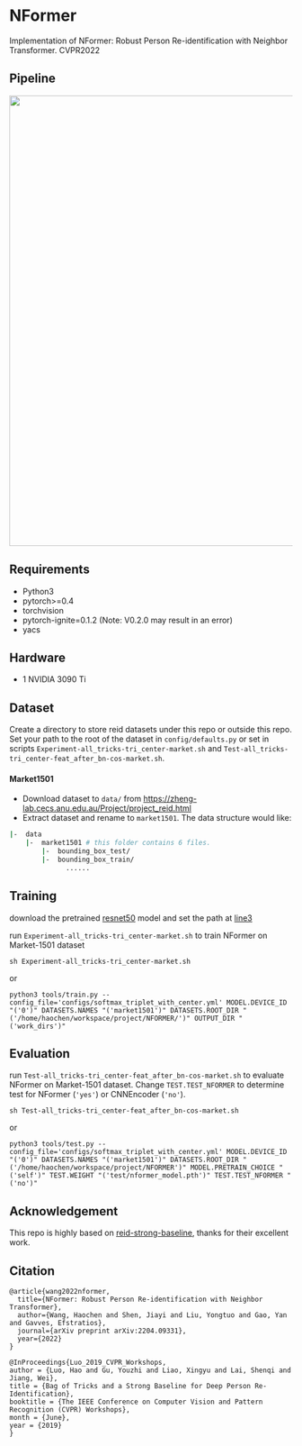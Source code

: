 # NFormer

Implementation of NFormer: Robust Person Re-identification with Neighbor Transformer. CVPR2022

## Pipeline
<div align=center>
<img src='pipeline.jpg' width='800'>
</div>

## Requirements
 - Python3
 - pytorch>=0.4
 - torchvision
 - pytorch-ignite=0.1.2 (Note: V0.2.0 may result in an error)
 - yacs
## Hardware
 - 1 NVIDIA 3090 Ti

## Dataset
Create a directory to store reid datasets under this repo or outside this repo. Set your path to the root of the dataset in `config/defaults.py` or set in scripts `Experiment-all_tricks-tri_center-market.sh` and `Test-all_tricks-tri_center-feat_after_bn-cos-market.sh`.
#### Market1501
* Download dataset to `data/` from https://zheng-lab.cecs.anu.edu.au/Project/project_reid.html
* Extract dataset and rename to `market1501`. The data structure would like:

```bash
|-  data
    |-  market1501 # this folder contains 6 files.
        |-  bounding_box_test/
        |-  bounding_box_train/
              ......
```



## Training
download the pretrained [resnet50](https://download.pytorch.org/models/resnet50-19c8e357.pth) model and set the path at [line3](configs/softmax_triplet_with_center.yml)

run `Experiment-all_tricks-tri_center-market.sh` to train NFormer on Market-1501 dataset
```
sh Experiment-all_tricks-tri_center-market.sh
```
or 
```
python3 tools/train.py --config_file='configs/softmax_triplet_with_center.yml' MODEL.DEVICE_ID "('0')" DATASETS.NAMES "('market1501')" DATASETS.ROOT_DIR "('/home/haochen/workspace/project/NFORMER/')" OUTPUT_DIR "('work_dirs')"
```

## Evaluation
run `Test-all_tricks-tri_center-feat_after_bn-cos-market.sh` to evaluate NFormer on Market-1501 dataset. Change `TEST.TEST_NFORMER` to determine test for NFormer (`'yes'`) or CNNEncoder (`'no'`).

```
sh Test-all_tricks-tri_center-feat_after_bn-cos-market.sh
```
or 
```
python3 tools/test.py --config_file='configs/softmax_triplet_with_center.yml' MODEL.DEVICE_ID "('0')" DATASETS.NAMES "('market1501')" DATASETS.ROOT_DIR "('/home/haochen/workspace/project/NFORMER')" MODEL.PRETRAIN_CHOICE "('self')" TEST.WEIGHT "('test/nformer_model.pth')" TEST.TEST_NFORMER "('no')"
```

 

## Acknowledgement
This repo is highly based on [reid-strong-baseline](https://github.com/michuanhaohao/reid-strong-baseline), thanks for their excellent work.

## Citation
```
@article{wang2022nformer,
  title={NFormer: Robust Person Re-identification with Neighbor Transformer},
  author={Wang, Haochen and Shen, Jiayi and Liu, Yongtuo and Gao, Yan and Gavves, Efstratios},
  journal={arXiv preprint arXiv:2204.09331},
  year={2022}
}

@InProceedings{Luo_2019_CVPR_Workshops,
author = {Luo, Hao and Gu, Youzhi and Liao, Xingyu and Lai, Shenqi and Jiang, Wei},
title = {Bag of Tricks and a Strong Baseline for Deep Person Re-Identification},
booktitle = {The IEEE Conference on Computer Vision and Pattern Recognition (CVPR) Workshops},
month = {June},
year = {2019}
}
```



